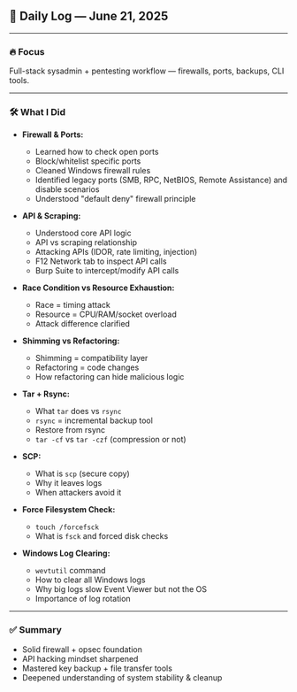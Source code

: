 ## 🧠 Daily Log — June 21, 2025

---

### 🔥 Focus

Full-stack sysadmin + pentesting workflow — firewalls, ports, backups, CLI tools.

---

### 🛠️ What I Did

- **Firewall & Ports:**
  - Learned how to check open ports
  - Block/whitelist specific ports
  - Cleaned Windows firewall rules
  - Identified legacy ports (SMB, RPC, NetBIOS, Remote Assistance) and disable scenarios
  - Understood "default deny" firewall principle

- **API & Scraping:**
  - Understood core API logic
  - API vs scraping relationship
  - Attacking APIs (IDOR, rate limiting, injection)
  - F12 Network tab to inspect API calls
  - Burp Suite to intercept/modify API calls

- **Race Condition vs Resource Exhaustion:**
  - Race = timing attack
  - Resource = CPU/RAM/socket overload
  - Attack difference clarified

- **Shimming vs Refactoring:**
  - Shimming = compatibility layer
  - Refactoring = code changes
  - How refactoring can hide malicious logic

- **Tar + Rsync:**
  - What `tar` does vs `rsync`
  - `rsync` = incremental backup tool
  - Restore from rsync
  - `tar -cf` vs `tar -czf` (compression or not)

- **SCP:**
  - What is `scp` (secure copy)
  - Why it leaves logs
  - When attackers avoid it

- **Force Filesystem Check:**
  - `touch /forcefsck`
  - What is `fsck` and forced disk checks

- **Windows Log Clearing:**
  - `wevtutil` command
  - How to clear all Windows logs
  - Why big logs slow Event Viewer but not the OS
  - Importance of log rotation

---

### ✅ Summary

- Solid firewall + opsec foundation  
- API hacking mindset sharpened  
- Mastered key backup + file transfer tools  
- Deepened understanding of system stability & cleanup  

